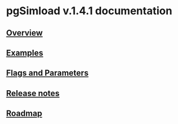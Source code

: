 # pgSimload v.1.4.1 documentation

## [Overview](01_overview.md)

## [Examples](02_examples.md)

## [Flags and Parameters](03_overview_of_flags_and_parameters.md)

## [Release notes](04_release_notes.md)

## [Roadmap](05_roadmap.md)

